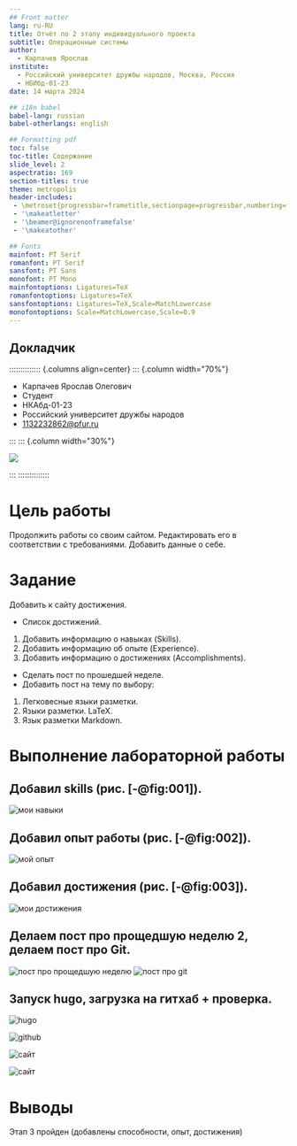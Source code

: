 ```yaml
---
## Front matter
lang: ru-RU
title: Отчёт по 2 этапу индивидуального проекта
subtitle: Операционные системы
author:
  - Карпачев Ярослав
institute:
  - Российский университет дружбы народов, Москва, Россия
  - НБИбд-01-23
date: 14 марта 2024

## i18n babel
babel-lang: russian
babel-otherlangs: english

## Formatting pdf
toc: false
toc-title: Содержание
slide_level: 2
aspectratio: 169
section-titles: true
theme: metropolis
header-includes:
 - \metroset{progressbar=frametitle,sectionpage=progressbar,numbering=fraction}
 - '\makeatletter'
 - '\beamer@ignorenonframefalse'
 - '\makeatother'

## Fonts
mainfont: PT Serif
romanfont: PT Serif
sansfont: PT Sans
monofont: PT Mono
mainfontoptions: Ligatures=TeX
romanfontoptions: Ligatures=TeX
sansfontoptions: Ligatures=TeX,Scale=MatchLowercase
monofontoptions: Scale=MatchLowercase,Scale=0.9
---
```


## Докладчик

:::::::::::::: {.columns align=center}
::: {.column width="70%"}

  * Карпачев Ярослав Олегович
  * Студент 
  * НКАбд-01-23
  * Российский университет дружбы народов
  * [1132232862@pfur.ru](mailto:113222862@rudn.ru)

:::
::: {.column width="30%"}

![](image/me.jpeg)

:::
::::::::::::::
# Цель работы

Продолжить работы со своим сайтом. Редактировать его в соответствии с требованиями. Добавить данные о себе.

# Задание

Добавить к сайту достижения.
- Список достижений.
1. Добавить информацию о навыках (Skills).
2. Добавить информацию об опыте (Experience).
3. Добавить информацию о достижениях (Accomplishments).
- Сделать пост по прошедшей неделе.
- Добавить пост на тему по выбору:
1. Легковесные языки разметки.
2. Языки разметки. LaTeX.
3. Язык разметки Markdown.


# Выполнение лабораторной работы


## Добавил skills (рис. [-@fig:001]).
![мои навыки](image/1.png)

## Добавил опыт работы (рис. [-@fig:002]).
![мой опыт](image/2.png)

## Добавил достижения (рис. [-@fig:003]).
![мои достижения](image/3.png)

## Делаем пост про прощедшую неделю 2, делаем пост про Git.
![пост про прощедшую неделю](image/4.png)
![пост про git](image/5.png)


## Запуск hugo, загрузка на гитхаб + проверка.

![hugo](image/6.png)

![github](image/7.png)

![сайт](image/8.png)

![сайт](image/9.png)

# Выводы

Этап 3 пройден (добавлены способности, опыт, достижения)
